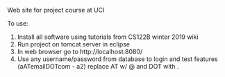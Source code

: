 Web site for project course at UCI

To use:
  1. Install all software using tutorials from CS122B winter 2019 wiki
  2. Run project on tomcat server in eclipse
  4. In web browser go to http://localhost:8080/
  5. Use any username/password from database to login and test features (aATemailDOTcom - a2) replace AT w/ @ and DOT with .

